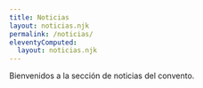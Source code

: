 ```yaml
---
title: Noticias
layout: noticias.njk
permalink: /noticias/
eleventyComputed:
  layout: noticias.njk
---
```


Bienvenidos a la sección de noticias del convento.
